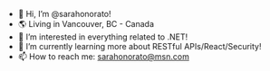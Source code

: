 - 👋 Hi, I’m @sarahonorato! 
- 🌎 Living in Vancouver, BC - Canada
- 👀 I’m interested in everything related to .NET!
- 🌱 I’m currently learning more about RESTful APIs/React/Security!
- 📫 How to reach me: sarahonorato@msn.com

<!---
sarahonorato/sarahonorato is a ✨ special ✨ repository because its `README.md` (this file) appears on your GitHub profile.
You can click the Preview link to take a look at your changes.
--->
